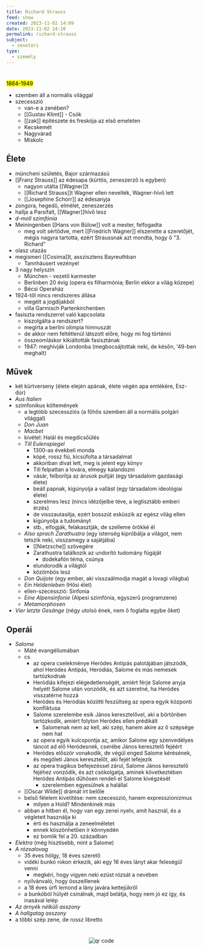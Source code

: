 ```yaml
---
title: Richard Strauss
feed: show
created: 2023-11-02 14:09
date: 2023-11-02 14:10
permalink: richard-strauss
subject:
  - zenetöri
type:
  - személy
---
```

#

<mark>1864-1949</mark>

- szemben áll a normális világgal
- szecesszió
	- van-e a zenében?
	- [[Gustav Klimt]] - Csók
	- [[zak]] építészete és freskója az első emeleten
	- Kecskemét
	- Nagyvárad
	- Miskolc
## Élete
- müncheni születés, Bajor származású
- [[Franz Strauss]] az édesapa (kürtös, zeneszerző is egyben)
	- nagyon utálta [[Wagner]]t
	- [[Richard Strauss]]t Wagner ellen nevelték, Wagner-hívő lett
	- [[Josephine Schorr]] az édesanyja
- zongora, hegedű, elmélet, zeneszerzés
- hallja a Parsifalt, [[Wagner]]hívő lesz
- *d-moll szimfónia*
- Meiningenben [[Hans von Bülow]] volt a mester, felfogadta
	- meg volt sértődve, mert [[Friedrich Wagner]] elszerette a szeretőjét, mégis nagyra tartotta, ezért Straussnak azt mondta, hogy ő "3. Richard"
- olasz utazás
- megismeri [[Cosima]]t, asszisztens Bayreuthban
	- Tannhäusert vezényel
- 3 nagy helyszín
	- München - vezető karmester
	- Berlinben 20 évig (opera és filharmónia; Berlin ekkor a világ közepe)
	- Bécsi Operaház
- 1924-től nincs rendszeres állása
	- megélt a jogdíjakból
	- villa Garmisch Partenkirchenben
- fasiszta rendszerrel való kapcsolata
	- kiszolgálta a rendszert?
	- megírta a berlini olimpia himnuszát
	- de akkor nem feltétlenül látszott előre, hogy mi fog történni
	- összeomláskor kikiáltották fasisztának
	- 1947: meghívják Londonba (megbocsájtottak neki, de későn, '49-ben meghalt)
## Művek
- két kürtverseny (élete elején apának, élete végén apa emlékére, Esz-dúr)
- *Aus Italien*
- szimfonikus költemények
	- a legtöbb szecessziós (a főhős szemben áll a normális polgári világgal)
	- *Don Juan*
	- *Macbet*
	- kivétel: Halál és megdicsőülés
	- *Till Eulenspiegel*
		- 1300-as évekbeli monda
		- kópé, rossz fiú, kicsúfolta a társadalmat
		- akkoriban divat lett, meg is jelent egy könyv
		- Till felpattan a lovára, elmegy kalandozni
		- vásár, felborítja az árusok pultját (egy társadalom gazdasági élete)
		- beáll papnak, kigúnyolja a vallást (egy társadalom ideológiai élete)
		- szerelmes lesz (nincs idézőjelbe téve, a legtisztább emberi érzés)
		- de visszautasítja, ezért bosszút esküszik az egész világ ellen
		- kigúnyolja a tudományt
		- stb., elfogják, felakasztják, de szelleme örökké él
	- *Also sprach Zarathustra* (egy istenség kipróbálja a világot, nem tetszik neki, visszamegy a sajátjába)
		- [[Nietzsche]] szövegére
		- Zarathustra találkozik az undorító tudomány fúgáját
			- dodekafón téma, csúnya
		- elundorodik a világtól
		- közömbös lesz
	- *Don Quijote* (egy ember, aki visszaálmodja magát a lovagi világba)
	- *Ein Heldenleben* (Hősi élet)
	- ellen-szecesszió: Sinfonia
	- *Eine Alpensinfonie* (Alpesi szimfónia, egyszerű programzene)
	- *Metamorphosen*
- *Vier letzte Gesänge* (négy utolsó ének, nem ő foglalta egybe őket)
## Operái
- *Salome*
	- Máté evangéliumában
	- cs
		- az opera cselekménye Heródes Antipás palotájában játszódik, ahol Heródes Antipás, Heródiás, Salome és más nemesek tartózkodnak
		- Heródiás kifejezi elégedetlenségét, amiért férje Salome anyja helyett Salome után vonzódik, és azt szeretné, ha Heródes visszatérne hozzá
		- Heródes és Heródiás közötti feszültség az opera egyik központi konfliktusa
		- Salome szerelembe esik János keresztelővel, aki a börtönben tartózkodik, amiért folyton Heródes ellen prédikált
			- Salomenak nem az kell, aki szép, hanem akire az ő szépsége nem hat
		- az opera egyik kulcspontja az, amikor Salome egy szenvedélyes táncot ad elő Heródesnek, cserébe János keresztelő fejéért
		- Heródes először vonakodik, de végül enged Salome kérésének, és megöleti János keresztelőt, aki fejét lefejezik
		- az opera tragikus befejezéssel zárul, Salome János keresztelő fejéhez vonzódik, és azt csókolgatja, aminek következtében Heródes Antipás dühösen rendeli el Salome kivégzését
			- szerelemben egyesülnek a halállal
	- [[Oscar Wilde]] drámát írt belőle
	- belső félelem kivetítése: nem szecesszió, hanem expresszionizmus
		- milyen a Hold? Mindenkinek más
	- abban a hitben él, hogy van egy zenei nyelv, amit használ, és a végleteit használja ki
		- érti és használja a zeneelméletet
		- ennek köszönhetően ír könnyedén
		- ez bomlik fel a 20. században
- *Elektra* (még hisztisebb, mint a Salome)
- *A rózsalovag*
	- 35 éves hölgy, 18 éves szerető
	- vidéki bunkó rokon érkezik, aki egy 16 éves lányt akar feleségül venni
		- megkéri, hogy vigyen neki ezüst rózsát a nevében
	- nyilvánvaló, hogy összeillenek
	- a 18 éves úrfi lemond a lány javára kettejükről
	- a bunkóból hülyét csinálnak, majd belátja, hogy nem jó ez így, és inasával lelép
- *Az árnyék nélküli asszony*
- *A hallgatag asszony*
- a többi szép zene, de rossz libretto



#
<p style="text-align: center;"><img src="https://chart.googleapis.com/chart?cht=qr&chl=https://notes.andrasdenes.com/richard-strauss&chs=180x180&choe=UTF-8&chld=L|2" alt="qr code"></p>

